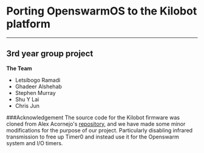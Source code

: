 # Porting OpenswarmOS to the Kilobot platform
---
## 3rd year group project

**The Team**
  * Letsibogo Ramadi
  * Ghadeer Alshehab
  * Stephen Murray
  * Shu Y Lai
  * Chris Jun

###Acknowledgement
The source code for the Kilobot firmware was cloned from Alex Acornejo's [repository](https://github.com/acornejo/kilolib), and we have made some minor modifications for the purpose of our project. Particularly disabling infrared transmission to free up Timer0 and instead use it for the Openswarm system and I/O timers.

